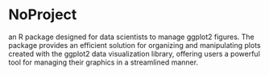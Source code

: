 # NoProject
an R package designed for data scientists to manage ggplot2 figures. The package provides an efficient solution for organizing and manipulating plots created with the ggplot2 data visualization library, offering users a powerful tool for managing their graphics in a streamlined manner.
